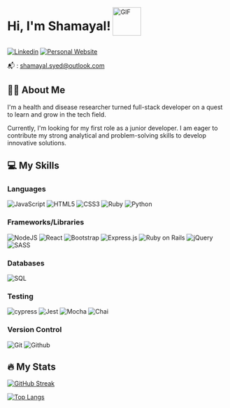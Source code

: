 <div style="display: inline-flex; align-items: center;">
  <h1 style="margin-right: 5px;">Hi, I'm Shamayal!</h1>
  <img src="https://media0.giphy.com/media/v1.Y2lkPTc5MGI3NjExMGQzODE4NDhhZjVkOThhMWJhOGJlODZhZTA1OGVjYzJkZDBkM2Y1ZSZlcD12MV9pbnRlcm5hbF9naWZzX2dpZklkJmN0PXM/UnyblOs6hGx9Mli7jq/giphy.gif" width="65" alt="GIF">
</div>

[![Linkedin](https://img.shields.io/badge/LinkedIn-0077B5?style=for-the-badge&logo=linkedin&logoColor=white)](https://www.linkedin.com/in/shamayal-syed/)
[![Personal Website](https://img.shields.io/badge/website-000000?style=for-the-badge&logo=About.me&logoColor=white)](https://shamayal.me/)

📬 : shamayal.syed@outlook.com

## 👩‍💻 About Me

I'm a health and disease researcher turned full-stack developer on a quest to learn and grow in the tech field.

Currently, I'm looking for my first role as a junior developer. I am eager to contribute my strong analytical and problem-solving skills to develop innovative solutions.

## 💻 My Skills

### Languages

![JavaScript](https://img.shields.io/badge/JavaScript-323330?style=for-the-badge&logo=javascript&logoColor=F7DF1E)
![HTML5](https://img.shields.io/badge/HTML5-E34F26?style=for-the-badge&logo=html5&logoColor=white)
![CSS3](https://img.shields.io/badge/CSS3-1572B6?style=for-the-badge&logo=css3&logoColor=white)
![Ruby](https://img.shields.io/badge/Ruby-CC342D?style=for-the-badge&logo=ruby&logoColor=white)
![Python](https://img.shields.io/badge/python-3670A0?style=for-the-badge&logo=python&logoColor=ffdd54)

### Frameworks/Libraries

![NodeJS](https://img.shields.io/badge/node.js-6DA55F?style=for-the-badge&logo=node.js&logoColor=white)
![React](https://img.shields.io/badge/react-%2320232a.svg?style=for-the-badge&logo=react&logoColor=%2361DAFB)
![Bootstrap](https://img.shields.io/badge/bootstrap-%238511FA.svg?style=for-the-badge&logo=bootstrap&logoColor=white)
![Express.js](https://img.shields.io/badge/express.js-%23404d59.svg?style=for-the-badge&logo=express&logoColor=%2361DAFB)
![Ruby on Rails](https://img.shields.io/badge/Ruby_on_Rails-CC0000?style=for-the-badge&logo=ruby-on-rails&logoColor=white)
![jQuery](https://img.shields.io/badge/jquery-%230769AD.svg?style=for-the-badge&logo=jquery&logoColor=white)
![SASS](https://img.shields.io/badge/SASS-hotpink.svg?style=for-the-badge&logo=SASS&logoColor=white)

### Databases

![SQL](https://img.shields.io/badge/PostgreSQL-316192?style=for-the-badge&logo=postgresql&logoColor=white)

### Testing

![cypress](https://img.shields.io/badge/-cypress-%23E5E5E5?style=for-the-badge&logo=cypress&logoColor=058a5e)
![Jest](https://img.shields.io/badge/-jest-%23C21325?style=for-the-badge&logo=jest&logoColor=white)
![Mocha](https://img.shields.io/badge/-mocha-%238D6748?style=for-the-badge&logo=mocha&logoColor=white)
![Chai](https://img.shields.io/badge/chai.js-323330?style=for-the-badge&logo=chai&logoColor=red)

### Version Control

![Git](https://img.shields.io/badge/git-%23F05033.svg?style=for-the-badge&logo=git&logoColor=white)
![Github](https://img.shields.io/badge/GitHub-100000?style=for-the-badge&logo=github&logoColor=white)

## 🔥 My Stats

[![GitHub Streak](https://streak-stats.demolab.com?user=Shamayal&theme=sunset-gradient&border_radius=10)](https://git.io/streak-stats)

[![Top Langs](https://github-readme-stats.vercel.app/api/top-langs/?username=Shamayal&layout=compact&theme=vision-friendly-dark)](https://github.com/anuraghazra/github-readme-stats)
